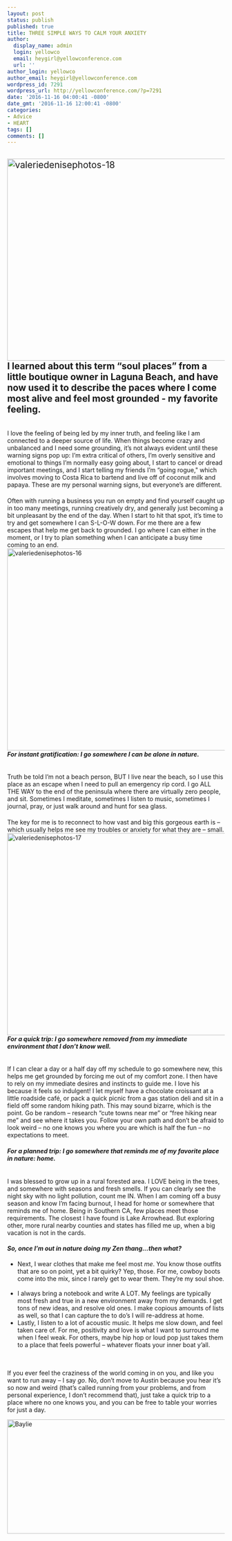 ```yaml
---
layout: post
status: publish
published: true
title: THREE SIMPLE WAYS TO CALM YOUR ANXIETY
author:
  display_name: admin
  login: yellowco
  email: heygirl@yellowconference.com
  url: ''
author_login: yellowco
author_email: heygirl@yellowconference.com
wordpress_id: 7291
wordpress_url: http://yellowconference.com/?p=7291
date: '2016-11-16 04:00:41 -0800'
date_gmt: '2016-11-16 12:00:41 -0800'
categories:
- Advice
- HEART
tags: []
comments: []
---
```

<h2><span style="font-weight: 400;"><a href="http://yellowconference.com/wp-content/uploads/2016/11/ValerieDenisePhotos-182.jpg"><img class="aligncenter size-full wp-image-7300" src="http://yellowconference.com/wp-content/uploads/2016/11/ValerieDenisePhotos-182.jpg" alt="valeriedenisephotos-18" width="700" height="467" /></a><strong>I learned about this term &ldquo;soul places&rdquo; from a little boutique owner in Laguna Beach, and have now used it to describe the paces where I come most alive and feel most grounded - my favorite feeling. </strong></span></h2><br />
<span style="font-weight: 400;">I love the feeling of being led by my inner truth, and feeling like I am connected to a deeper source of life. When things become crazy and unbalanced and I need some grounding, it&rsquo;s not always evident until these warning signs pop up: I&rsquo;m extra critical of others, I&rsquo;m overly sensitive and emotional to things I&rsquo;m normally easy going about, I start to cancel or dread important meetings, and I start telling my friends I&rsquo;m &ldquo;going rogue," which involves moving to Costa Rica to bartend and live off of coconut milk and papaya. These are my personal warning signs, but everyone&rsquo;s are different. </span></p>
<h4><span style="font-weight: 400;">Often with running a business you run on empty and find yourself caught up in too many meetings, running creatively dry, and generally just becoming a bit unpleasant by the end of the day. When I start to hit that spot, it&rsquo;s time to try and get somewhere I can S-L-O-W down.&nbsp;For me there are a few escapes that help me get back to grounded. I go where I can either in the moment, or I try to plan something when I can anticipate a busy time coming to an end.<a href="http://yellowconference.com/wp-content/uploads/2016/11/ValerieDenisePhotos-162.jpg"><img class="aligncenter size-full wp-image-7298" src="http://yellowconference.com/wp-content/uploads/2016/11/ValerieDenisePhotos-162.jpg" alt="valeriedenisephotos-16" width="700" height="467" /></a></span><em><strong>For instant gratification: I go somewhere I can be alone in nature. </strong></em></h4><br />
<span style="font-weight: 400;">Truth be told I&rsquo;m not a beach person, BUT I live near the beach, so I use this place as an escape when I need to pull an emergency rip cord. I go ALL THE WAY to the end of the peninsula where there are virtually zero people, and sit. Sometimes I meditate, sometimes I listen to music, sometimes I journal, pray, or just walk around and hunt for sea glass. </span></p>
<h4><span style="font-weight: 400;">The key for me is to reconnect to how vast and big this gorgeous earth is &ndash; which usually helps me see my troubles or anxiety for what they are&nbsp;&ndash; small.<a href="http://yellowconference.com/wp-content/uploads/2016/11/ValerieDenisePhotos-173.jpg"><img class="aligncenter size-full wp-image-7299" src="http://yellowconference.com/wp-content/uploads/2016/11/ValerieDenisePhotos-173.jpg" alt="valeriedenisephotos-17" width="700" height="467" /></a></span><em><strong>For a quick trip: I go somewhere removed from my immediate environment that I don&rsquo;t know well. </strong></em></h4><br />
If I can clear a day or a half day off my schedule to go somewhere new, this helps me get grounded by forcing me out of my comfort zone. I then have to rely on my immediate desires and instincts to guide me. I love his because it feels so indulgent! I let myself have a chocolate croissant at a little roadside caf&eacute;, or pack a quick picnic from a gas station deli and sit in a field off some random hiking path. This may sound bizarre, which is the point. Go be random &ndash; research &ldquo;cute towns near me&rdquo; or &ldquo;free hiking near me&rdquo; and see where it takes you. Follow your own path and don&rsquo;t be afraid to look weird &ndash; no one knows you where you are which is half the fun &ndash; no expectations to meet.</p>
<h4><em><strong>For a planned trip: I go somewhere that reminds me of my favorite place in nature: home.</strong></em></h4><br />
<span style="font-weight: 400;">I was blessed to grow up in a rural forested area. I LOVE being in the trees, and somewhere with seasons and fresh smells. If you can clearly see the night sky with no light pollution, count me IN. When I am coming off a busy season and know I&rsquo;m facing burnout, I head for home or somewhere that reminds me of home. Being in Southern CA, few places meet those requirements. The closest I have found is Lake Arrowhead. But exploring other, more rural nearby counties and states has filled me up, when a big vacation is not in the cards. &nbsp;</span></p>
<h4><em><strong>So, once I&rsquo;m out in nature doing my Zen thang...then what?</strong></em></h4></p>
<ul>
<li style="font-weight: 400;"><span style="font-weight: 400;">Next, I wear clothes that make me feel most </span><i><span style="font-weight: 400;">me</span></i><span style="font-weight: 400;">. You know those outfits that are so on point, yet a bit quirky? Yep, those. For me, cowboy boots come into the mix, since I rarely get to wear them. They&rsquo;re my soul shoe. &nbsp;</span></li>
<li><span style="font-weight: 400;">I always bring a notebook and write A LOT. My feelings are typically most fresh and true in a new environment away from my demands. I get tons of new ideas, and resolve old ones. I make copious amounts of lists as well, so that I can capture the to do&rsquo;s I will re-address at home. </span></li>
<li style="font-weight: 400;"><span style="font-weight: 400;">Lastly, I listen to a lot of acoustic music. It helps me slow down, and feel taken care of. For me, positivity and love is what I want to surround me when I feel weak. For others, maybe hip hop or loud pop just takes them to a place that feels powerful &ndash; whatever floats your inner boat y&rsquo;all. </span></li><br />
</ul><br />
<span style="font-weight: 400;">If you ever feel the craziness of the world coming in on you, and like you want to run away &ndash; I say<em> go</em>. No, don&rsquo;t move to Austin because you hear it&rsquo;s so now and weird (that&rsquo;s called running from your problems, and from personal experience, I don&rsquo;t recommend that), just take a quick trip to a place where no one knows you, and you can be free to table your worries for just a day.</span></p>
<p><a href="http://www.abelimpact.com/" target="_blank"><img class="aligncenter size-full wp-image-5281" src="http://yellowconference.com/wp-content/uploads/2016/04/Baylie.jpg" alt="Baylie" width="700" height="264" /></a></p>
